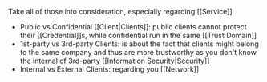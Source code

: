 Take all of those into consideration, especially regarding [[Service]]

- Public vs Confidential [[Client|Clients]]: public clients cannot protect their [[Credential]]s, while confidential run in the same [[Trust Domain]]
- 1st-party vs 3rd-party Clients: is about the fact that clients might belong to the same company and thus are more trustworthy as you don't know the internal of 3rd-party [[Information Security|Security]]
- Internal vs External Clients: regarding you [[Network]]